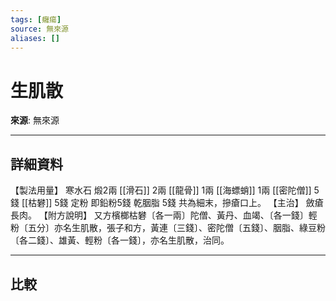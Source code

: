 ```yaml
---
tags: [癰瘍]
source: 無來源
aliases: []
---
```


# 生肌散

**來源**: 無來源  

---

## 詳細資料
【製法用量】
寒水石
煅2兩 [[滑石]] 2兩 [[龍骨]] 1兩 [[海螵蛸]] 1兩 [[密陀僧]] 5錢 [[枯礬]] 5錢
定粉
即鉛粉5錢
乾胭脂
5錢
共為細末，摻瘡口上。
【主治】
斂瘡長肉。
【附方說明】
又方檳榔枯礬〔各一兩〕陀僧、黃丹、血竭、〔各一錢〕輕粉〔五分〕亦名生肌散，張子和方，黃連〔三錢〕、密陀僧〔五錢〕、胭脂、綠豆粉〔各二錢〕、雄黃、輕粉〔各一錢〕，亦名生肌散，治同。

---

## 比較
